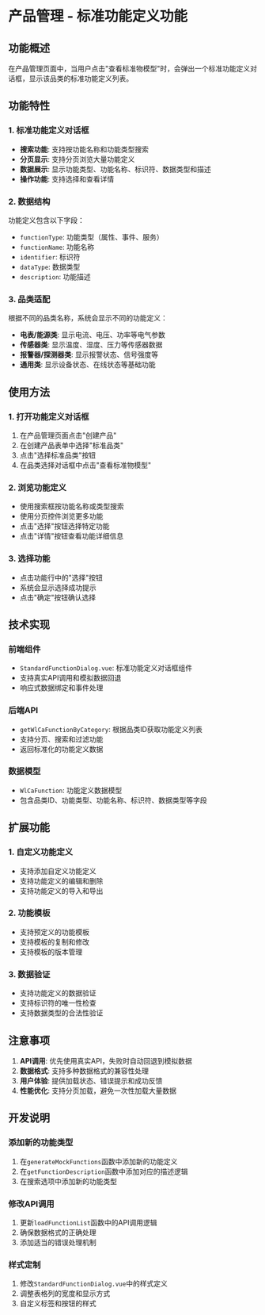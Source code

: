 # 产品管理 - 标准功能定义功能

## 功能概述

在产品管理页面中，当用户点击"查看标准物模型"时，会弹出一个标准功能定义对话框，显示该品类的标准功能定义列表。

## 功能特性

### 1. 标准功能定义对话框
- **搜索功能**: 支持按功能名称和功能类型搜索
- **分页显示**: 支持分页浏览大量功能定义
- **数据展示**: 显示功能类型、功能名称、标识符、数据类型和描述
- **操作功能**: 支持选择和查看详情

### 2. 数据结构
功能定义包含以下字段：
- `functionType`: 功能类型（属性、事件、服务）
- `functionName`: 功能名称
- `identifier`: 标识符
- `dataType`: 数据类型
- `description`: 功能描述

### 3. 品类适配
根据不同的品类名称，系统会显示不同的功能定义：
- **电表/能源类**: 显示电流、电压、功率等电气参数
- **传感器类**: 显示温度、湿度、压力等传感器数据
- **报警器/探测器类**: 显示报警状态、信号强度等
- **通用类**: 显示设备状态、在线状态等基础功能

## 使用方法

### 1. 打开功能定义对话框
1. 在产品管理页面点击"创建产品"
2. 在创建产品表单中选择"标准品类"
3. 点击"选择标准品类"按钮
4. 在品类选择对话框中点击"查看标准物模型"

### 2. 浏览功能定义
- 使用搜索框按功能名称或类型搜索
- 使用分页控件浏览更多功能
- 点击"选择"按钮选择特定功能
- 点击"详情"按钮查看功能详细信息

### 3. 选择功能
- 点击功能行中的"选择"按钮
- 系统会显示选择成功提示
- 点击"确定"按钮确认选择

## 技术实现

### 前端组件
- `StandardFunctionDialog.vue`: 标准功能定义对话框组件
- 支持真实API调用和模拟数据回退
- 响应式数据绑定和事件处理

### 后端API
- `getWlCaFunctionByCategory`: 根据品类ID获取功能定义列表
- 支持分页、搜索和过滤功能
- 返回标准化的功能定义数据

### 数据模型
- `WlCaFunction`: 功能定义数据模型
- 包含品类ID、功能类型、功能名称、标识符、数据类型等字段

## 扩展功能

### 1. 自定义功能定义
- 支持添加自定义功能定义
- 支持功能定义的编辑和删除
- 支持功能定义的导入和导出

### 2. 功能模板
- 支持预定义的功能模板
- 支持模板的复制和修改
- 支持模板的版本管理

### 3. 数据验证
- 支持功能定义的数据验证
- 支持标识符的唯一性检查
- 支持数据类型的合法性验证

## 注意事项

1. **API调用**: 优先使用真实API，失败时自动回退到模拟数据
2. **数据格式**: 支持多种数据格式的兼容性处理
3. **用户体验**: 提供加载状态、错误提示和成功反馈
4. **性能优化**: 支持分页加载，避免一次性加载大量数据

## 开发说明

### 添加新的功能类型
1. 在`generateMockFunctions`函数中添加新的功能定义
2. 在`getFunctionDescription`函数中添加对应的描述逻辑
3. 在搜索选项中添加新的功能类型

### 修改API调用
1. 更新`loadFunctionList`函数中的API调用逻辑
2. 确保数据格式的正确处理
3. 添加适当的错误处理机制

### 样式定制
1. 修改`StandardFunctionDialog.vue`中的样式定义
2. 调整表格列的宽度和显示方式
3. 自定义标签和按钮的样式 